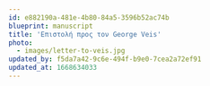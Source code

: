 ```yaml
---
id: e882190a-481e-4b80-84a5-3596b52ac74b
blueprint: manuscript
title: 'Επιστολή προς τον George Veis'
photo:
  - images/letter-to-veis.jpg
updated_by: f5da7a42-9c6e-494f-b9e0-7cea2a72ef91
updated_at: 1668634033
---
```

